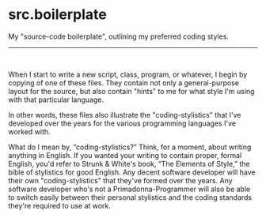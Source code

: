 src.boilerplate
===============

My "source-code boilerplate", outlining my preferred coding styles.

---

 

When I start to write a new script, class, program, or whatever, I
begin by copying of one of these files.  They contain not only a
general-purpose layout for the source, but also contain "hints" to me
for what style I'm using with that particular language.
 

In other words, these files also illustrate the "coding-stylistics"
that I've developed over the years for the various programming
languages I've worked with.

What do I mean by, “coding-stylistics?”  Think, for a moment, about
writing anything in English.  If you wanted your writing to contain
proper, formal English, you'd refer to Strunk & White's book, “The
Elements of Style,” the bible of stylistics for good English.  Any
decent software developer will have their own "coding-stylistics" that
they've formed over the years.  Any software developer who's not a
Primadonna-Programmer will also be able to switch easily between their
personal stylistics and the coding standards they're required to use
at work.
